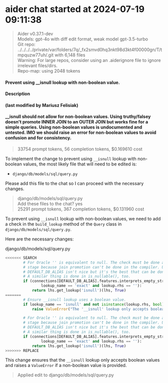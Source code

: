 
# aider chat started at 2024-07-19 09:11:38

> Aider v0.37.1-dev  
> Models: gpt-4o with diff edit format, weak model gpt-3.5-turbo  
> Git repo: ../../../../private/var/folders/7q/_fx2smvd0hq3nkt98d3kt4f00000gn/T/tmpquzw77uh/.git with 6,148 files  
> Warning: For large repos, consider using an .aiderignore file to ignore irrelevant files/dirs.  
> Repo-map: using 2048 tokens  

#### Prevent using __isnull lookup with non-boolean value.  
#### Description  
#### 	   
#### 		(last modified by Mariusz Felisiak)  
#### 	   
#### __isnull should not allow for non-boolean values. Using truthy/falsey doesn't promote INNER JOIN to an OUTER JOIN but works fine for a simple queries. Using non-boolean values is ​undocumented and untested. IMO we should raise an error for non-boolean values to avoid confusion and for consistency.  
> 33754 prompt tokens, 56 completion tokens, $0.169610 cost  

To implement the change to prevent using `__isnull` lookup with non-boolean values, the most likely file that will need to be edited is:

- `django/db/models/sql/query.py`

Please add this file to the chat so I can proceed with the necessary changes.

> django/db/models/sql/query.py  
> Add these files to the chat? yes  
> 25291 prompt tokens, 367 completion tokens, $0.131960 cost  

To prevent using `__isnull` lookup with non-boolean values, we need to add a check in the `build_lookup` method of the `Query` class in `django/db/models/sql/query.py`.

Here are the necessary changes:

django/db/models/sql/query.py
```python
<<<<<<< SEARCH
        # For Oracle '' is equivalent to null. The check must be done at this
        # stage because join promotion can't be done in the compiler. Using
        # DEFAULT_DB_ALIAS isn't nice but it's the best that can be done here.
        # A similar thing is done in is_nullable(), too.
        if (connections[DEFAULT_DB_ALIAS].features.interprets_empty_strings_as_nulls and
                lookup_name == 'exact' and lookup.rhs == ''):
            return lhs.get_lookup('isnull')(lhs, True)
=======
        # Ensure __isnull lookup uses a boolean value.
        if lookup_name == 'isnull' and not isinstance(lookup.rhs, bool):
            raise ValueError("The '__isnull' lookup only accepts boolean values.")

        # For Oracle '' is equivalent to null. The check must be done at this
        # stage because join promotion can't be done in the compiler. Using
        # DEFAULT_DB_ALIAS isn't nice but it's the best that can be done here.
        # A similar thing is done in is_nullable(), too.
        if (connections[DEFAULT_DB_ALIAS].features.interprets_empty_strings_as_nulls and
                lookup_name == 'exact' and lookup.rhs == ''):
            return lhs.get_lookup('isnull')(lhs, True)
>>>>>>> REPLACE
```

This change ensures that the `__isnull` lookup only accepts boolean values and raises a `ValueError` if a non-boolean value is provided.

> Applied edit to django/db/models/sql/query.py  
